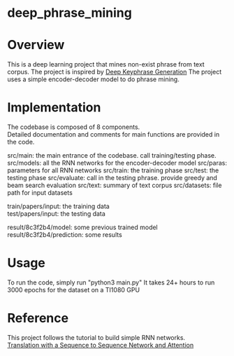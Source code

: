 # deep_phrase_mining

# Overview
This is a deep learning project that mines non-exist phrase from text corpus. 
The project is inspired by [Deep Keyphrase Generation](https://github.com/memray/seq2seq-keyphrase)
The project uses a simple encoder-decoder model to do phrase mining.

# Implementation

The codebase is composed of 8 components.  
Detailed documentation and comments for main functions are provided in the code.


src/main: the main entrance of the codebase. call training/testing phase. 
src/models: all the RNN networks for the encoder-decoder model
src/paras: parameters for all RNN networks
src/train: the training phase
src/test: the testing phase
src/evaluate: call in the testing phrase. provide greedy and beam search evaluation
src/text: summary of text corpus
src/datasets: file path for input datasets

train/papers/input: the training data  
test/papers/input:  the testing data

result/8c3f2b4/model: some previous trained model  
result/8c3f2b4/prediction: some results

# Usage

To run the code, simply run "python3 main.py"
It takes 24+ hours to run 3000 epochs for the dataset on a TI1080 GPU

# Reference
This project follows the tutorial to build simple RNN networks.  
[Translation with a Sequence to Sequence Network and Attention](https://pytorch.org/tutorials/intermediate/seq2seq_translation_tutorial.html)